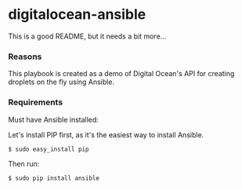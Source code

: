 # digitalocean-ansible

This is a good README, but it needs a bit more...

### Reasons

This playbook is created as a demo of Digital Ocean's API for creating droplets on the fly using Ansible.

### Requirements

Must have Ansible installed:

Let's install PIP first, as it's the easiest way to install Ansible.

```
$ sudo easy_install pip
```

Then run:

```
$ sudo pip install ansible
```
